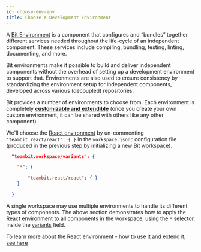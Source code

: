 ```yaml
---
id: choose-dev-env
title: Choose a Development Environment
---
```


A [Bit Environment](/docs/environments/overview) is a component that configures and “bundles” together different services needed throughout the life-cycle of an independent component. These services include compiling, bundling, testing, linting, documenting, and more.

Bit environments make it possible to build and deliver independent components without the overhead of setting up a development environment to support that. Environments are also used to ensure consistency by standardizing the environment setup for independent components, developed across various (decoupled) repositories.
 
Bit provides a number of environments to choose from. Each environment is completely [__customizable and extendible__](/docs/environments/build-environment) (once you create your own custom environment, it can be shared with others like any other component).

We'll choose the [React environment](/docs/react/overview) by un-commenting `"teambit.react/react": { }` in the `workspace.jsonc` configuration file (produced in the previous step by initializing a new Bit workspace).

```json
  "teambit.workspace/variants": {

    "*": {

        "teambit.react/react": { }
    }

  }
```

A single workspace may use multiple environments to handle its different types of components. The above section demonstrates how to apply the React environment to all components in the workspace, using the `*` selector, inside the [variants](docs/variants/overview) field.

To learn more about the React environment -  how to use it and extend it, [see here](http://localhost:3000/docs/react/overview)